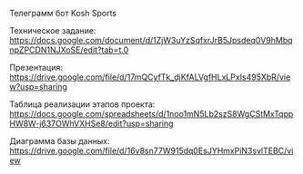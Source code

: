 Телеграмм бот Kosh Sports

Техническое задание:
https://docs.google.com/document/d/1ZjW3uYzSqfxrJrB5Jpsdeq0V9hMbqnpZPCDN1NJXoSE/edit?tab=t.0

Презентация:
https://drive.google.com/file/d/17mQCyfTk_djKfALVgfHLxLPxIs495XbR/view?usp=sharing

Таблица реализации этапов проекта:
https://docs.google.com/spreadsheets/d/1noo1mN5Lb2szS8WgCStMxTqppHW8W-j637OWhVXHSe8/edit?usp=sharing

Диаграмма базы данных:
https://drive.google.com/file/d/16v8sn77W915dq0EsJYHmxPiN3svlTEBC/view